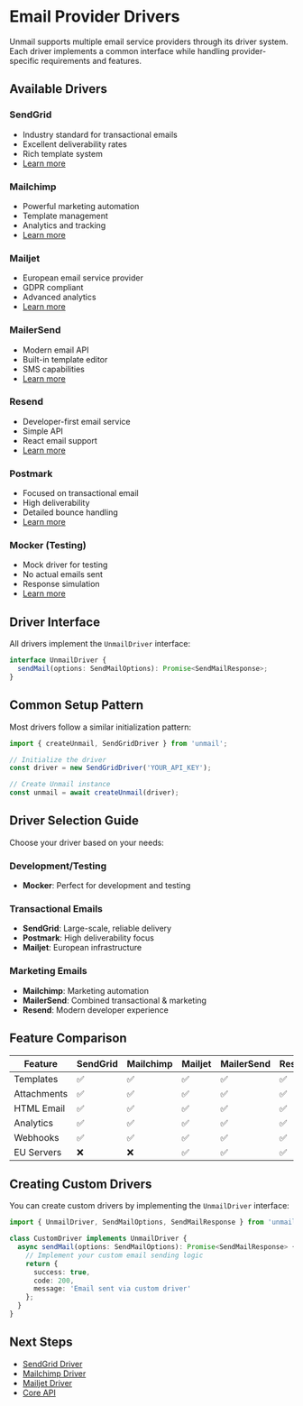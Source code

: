 # Email Provider Drivers

Unmail supports multiple email service providers through its driver system. Each driver implements a common interface while handling provider-specific requirements and features.

## Available Drivers

### SendGrid
- Industry standard for transactional emails
- Excellent deliverability rates
- Rich template system
- [Learn more](./sendgrid.md)

### Mailchimp
- Powerful marketing automation
- Template management
- Analytics and tracking
- [Learn more](./mailchimp.md)

### Mailjet
- European email service provider
- GDPR compliant
- Advanced analytics
- [Learn more](./mailjet.md)

### MailerSend
- Modern email API
- Built-in template editor
- SMS capabilities
- [Learn more](./mailersend.md)

### Resend
- Developer-first email service
- Simple API
- React email support
- [Learn more](./resend.md)

### Postmark
- Focused on transactional email
- High deliverability
- Detailed bounce handling
- [Learn more](./postmark.md)

### Mocker (Testing)
- Mock driver for testing
- No actual emails sent
- Response simulation
- [Learn more](./mocker.md)

## Driver Interface

All drivers implement the `UnmailDriver` interface:

```typescript
interface UnmailDriver {
  sendMail(options: SendMailOptions): Promise<SendMailResponse>;
}
```

## Common Setup Pattern

Most drivers follow a similar initialization pattern:

```typescript
import { createUnmail, SendGridDriver } from 'unmail';

// Initialize the driver
const driver = new SendGridDriver('YOUR_API_KEY');

// Create Unmail instance
const unmail = await createUnmail(driver);
```

## Driver Selection Guide

Choose your driver based on your needs:

### Development/Testing
- **Mocker**: Perfect for development and testing

### Transactional Emails
- **SendGrid**: Large-scale, reliable delivery
- **Postmark**: High deliverability focus
- **Mailjet**: European infrastructure

### Marketing Emails
- **Mailchimp**: Marketing automation
- **MailerSend**: Combined transactional & marketing
- **Resend**: Modern developer experience

## Feature Comparison

| Feature | SendGrid | Mailchimp | Mailjet | MailerSend | Resend | Postmark |
|---------|----------|-----------|----------|------------|---------|-----------|
| Templates | ✅ | ✅ | ✅ | ✅ | ✅ | ✅ |
| Attachments | ✅ | ✅ | ✅ | ✅ | ✅ | ✅ |
| HTML Email | ✅ | ✅ | ✅ | ✅ | ✅ | ✅ |
| Analytics | ✅ | ✅ | ✅ | ✅ | ✅ | ✅ |
| Webhooks | ✅ | ✅ | ✅ | ✅ | ✅ | ✅ |
| EU Servers | ❌ | ❌ | ✅ | ✅ | ✅ | ✅ |

## Creating Custom Drivers

You can create custom drivers by implementing the `UnmailDriver` interface:

```typescript
import { UnmailDriver, SendMailOptions, SendMailResponse } from 'unmail';

class CustomDriver implements UnmailDriver {
  async sendMail(options: SendMailOptions): Promise<SendMailResponse> {
    // Implement your custom email sending logic
    return {
      success: true,
      code: 200,
      message: 'Email sent via custom driver'
    };
  }
}
```

## Next Steps

- [SendGrid Driver](./sendgrid.md)
- [Mailchimp Driver](./mailchimp.md)
- [Mailjet Driver](./mailjet.md)
- [Core API](/api/core)
